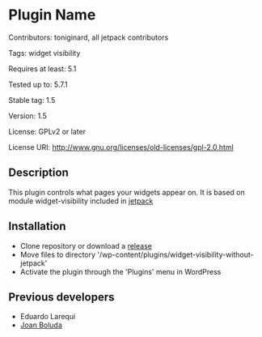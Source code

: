 # Plugin Name
Contributors: toniginard, all jetpack contributors

Tags: widget visibility 

Requires at least: 5.1

Tested up to: 5.7.1

Stable tag: 1.5

Version: 1.5

License: GPLv2 or later

License URI: http://www.gnu.org/licenses/old-licenses/gpl-2.0.html


## Description

This plugin controls what pages your widgets appear on. It is based on module widget-visibility
included in [jetpack](https://wordpress.org/plugins/jetpack/)


## Installation

- Clone repository or download a [release](https://github.com/toniginard/wordpress-widget-visibility-without-jetpack/releases/)
- Move files to directory '/wp-content/plugins/widget-visibility-without-jetpack'
- Activate the plugin through the 'Plugins' menu in WordPress


## Previous developers

- Eduardo Larequi
- [Joan Boluda](https://boluda.com/)
